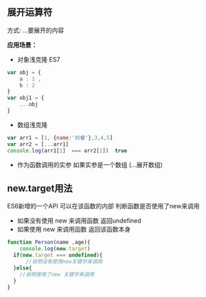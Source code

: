 ## 展开运算符
方式:     ...要展开的内容

**应用场景：**
- 对象浅克隆 ES7
```js
var obj = {
    a : 1 ,
    b : 2
}
var obj1 = {
    ...obj
}
```
- 数组浅克隆  
```js
var arr1 = [1, {name:'刘睿'},3,4,5]
var arr2 = [...arr1]
console.log(arr1[1]  === arr2[1])  true
```

- 作为函数调用的实参 如果实参是一个数组 (...展开数组)





## new.target用法
ES6新增的一个API 可以在该函数的内部 判断函数是否使用了new来调用
- 如果没有使用 new 来调用函数 返回undefined
- 如果使用 new 来调用函数 返回该函数本身

```js
function Person(name ,age){
    console.log(new.target)
  if(new.target === undefined){
      //说明没有使用new关键字来调用
  }else{
    //说明使用了new 关键字来调用
  }
}
```

